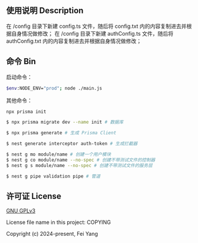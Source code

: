 ## 使用说明 Description

在 /config 目录下新建 config.ts 文件，随后将 config.txt 内的内容复制进去并根据自身情况做修改；
在 /config 目录下新建 authConfig.ts 文件，随后将 authConfig.txt 内的内容复制进去并根据自身情况做修改；

## 命令 Bin

启动命令：
```bash
$env:NODE_ENV="prod"; node ./main.js
```

其他命令：
```bash
npx prisma init
```

```bash
$ npx prisma migrate dev --name init # 数据库
```

```bash
$ npx prisma generate # 生成 Prisma Client
```

```bash
$ nest generate interceptor auth-token # 生成拦截器
```

```bash
$ nest g mo module/name # 创建一个用户模块
$ nest g co module/name --no-spec # 创建不带测试文件的控制器
$ nest g s module/name --no-spec # 创建不带测试文件的服务层
```

```bash
$ nest g pipe validation pipe # 管道
```

## 许可证 License

[GNU GPLv3](https://www.gnu.org/licenses/gpl-3.0.txt)

License file name in this project: COPYING

Copyright (c) 2024-present, Fei Yang
